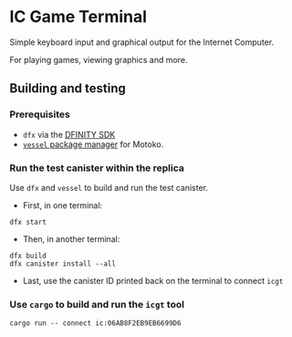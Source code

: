 # IC Game Terminal

Simple keyboard input and graphical output for the Internet Computer.

For playing games, viewing graphics and more.


## Building and testing

### Prerequisites

 * `dfx` via the [DFINITY SDK](https://sdk.dfinity.org/docs/quickstart/quickstart.html)
 * [`vessel` package manager](https://github.com/kritzcreek/vessel) for Motoko.

### Run the test canister within the replica 

Use `dfx` and `vessel` to build and run the test canister.

 * First, in one terminal:  
```
dfx start
```

 * Then, in another terminal:  
```
dfx build
dfx canister install --all
```

 * Last, use the canister ID printed back on the terminal to connect `icgt`


### Use `cargo` to build and run the `icgt` tool

```
cargo run -- connect ic:06AB8F2EB9EB6699D6
```


